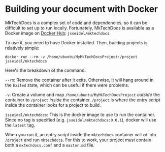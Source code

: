 # Building your document with Docker

MkTechDocs is a complex set of code and dependencies, so it can be difficult to set up to run locally. Fortunately, MkTechDocs is available as a Docker image on [Docker Hub](https://hub.docker.com/r/jsseidel/mktechdocs/): `jsseidel/mktechdocs`.

To use it, you need to have Docker installed. Then, building projects is relatively simple:

```
docker run --rm -v /home/ubuntu/MyMkTechDocsProject:/project jsseidel/mktechdocs
```

Here's the breakdown of the command:

`--rm`: Remove the container after it exits. Otherwise, it will hang around in the `Exited` state, which can be useful if there were problems.

`-v`: Create a volume and map `/home/ubuntu/MyMkTechDocsProject` _outside_ the container to `/project` _inside_ the container. `/project` is where the entry script inside the container looks for a project to build.

`jsseidel/mktechdocs`: This is the docker image to use to run the container. Since no tag is specified (e.g. `jsseidel/mktechdocs:0.0.1`), docker will use the `latest` tag.

When you run it, an entry script inside the `mktechdocs` container will `cd` into `/project` and run `mktechdocs`. For this to work, your project must contain both a `mktechdocs.conf` and a `master.md` file.

